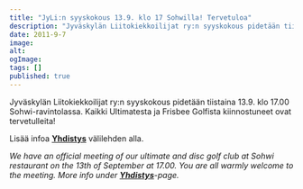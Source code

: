 ```yaml
---
title: "JyLi:n syyskokous 13.9. klo 17 Sohwilla! Tervetuloa"
description: "Jyväskylän Liitokiekkoilijat ry:n syyskokous pidetään tiistaina 13.9. klo 17.00 Sohwi-ravintolassa. Kaikki Ultimatesta ja Frisbee Golfista kiinnostuneet ovat tervetulleita! Lisää infoa Yhdistys välilehden alla. We have an official meeting of our ultimate and disc golf club at Sohwi restaurant on the 13th of September at 17.00. You are all warmly welcome to the meeting. More info"
date: 2011-9-7
image:
alt:
ogImage:
tags: []
published: true
---
```

Jyväskylän Liitokiekkoilijat ry:n syyskokous pidetään tiistaina 13.9. klo
17.00 Sohwi-ravintolassa. Kaikki Ultimatesta ja Frisbee Golfista kiinnostuneet ovat tervetulleita!

Lisää infoa **[Yhdistys](http://www.jyli.fi/?page_id=490)** välilehden alla.

_We have an official meeting of our ultimate and disc golf club at Sohwi_
_restaurant on the 13th of September at 17.00. You are all warmly welcome_
_to the meeting. More info under **[Yhdistys](http://www.jyli.fi/?page_id=490)**\-page._

